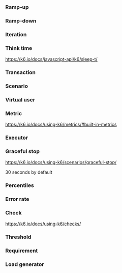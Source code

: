 

### Ramp-up

### Ramp-down

### Iteration

### Think time

https://k6.io/docs/javascript-api/k6/sleep-t/

### Transaction

### Scenario

### Virtual user

### Metric

https://k6.io/docs/using-k6/metrics/#built-in-metrics

### Executor

### Graceful stop

https://k6.io/docs/using-k6/scenarios/graceful-stop/

30 seconds by default

### Percentiles

### Error rate

### Check

https://k6.io/docs/using-k6/checks/

### Threshold

### Requirement

### Load generator

